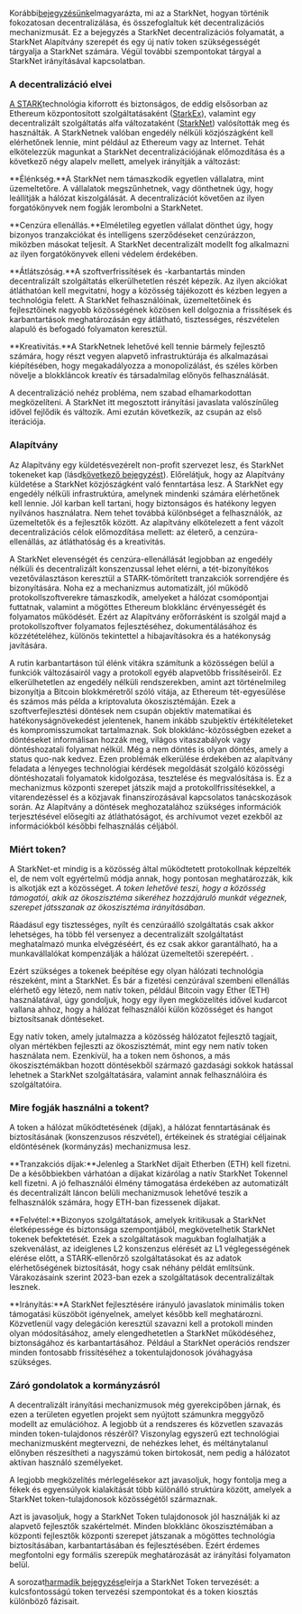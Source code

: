Korábbi[bejegyzésünk](https://medium.com/@starkware/part-1-starknet-sovereignty-a-decentralization-proposal-bca3e98a01ef)elmagyarázta, mi az a StarkNet, hogyan történik fokozatosan decentralizálása, és összefoglaltuk két decentralizációs mechanizmusát. Ez a bejegyzés a StarkNet decentralizációs folyamatát, a StarkNet Alapítvány szerepét és egy új natív token szükségességét tárgyalja a StarkNet számára. Végül további szempontokat tárgyal a StarkNet irányításával kapcsolatban.

### A decentralizáció elvei

[A STARK](https://eprint.iacr.org/2018/046.pdf)technológia kiforrott és biztonságos, de eddig elsősorban az Ethereum központosított szolgáltatásaként ([StarkEx](https://starkware.co/starkex/)), valamint egy decentralizált szolgáltatás alfa változataként ([StarkNet](https://starkware.co/starknet/)) valósították meg és használták. A StarkNetnek valóban engedély nélküli közjószágként kell elérhetőnek lennie, mint például az Ethereum vagy az Internet. Tehát elkötelezzük magunkat a StarkNet decentralizációjának előmozdítása és a következő négy alapelv mellett, amelyek irányítják a változást:

**Élénkség.**A StarkNet nem támaszkodik egyetlen vállalatra, mint üzemeltetőre. A vállalatok megszűnhetnek, vagy dönthetnek úgy, hogy leállítják a hálózat kiszolgálását. A decentralizációt követően az ilyen forgatókönyvek nem fogják lerombolni a StarkNetet.

**Cenzúra ellenállás.**Elméletileg egyetlen vállalat dönthet úgy, hogy bizonyos tranzakciókat és intelligens szerződéseket cenzúrázzon, miközben másokat teljesít. A StarkNet decentralizált modellt fog alkalmazni az ilyen forgatókönyvek elleni védelem érdekében.

**Átlátszóság.**A szoftverfrissítések és -karbantartás minden decentralizált szolgáltatás elkerülhetetlen részét képezik. Az ilyen akciókat átláthatóan kell megvitatni, hogy a közösség tájékozott és kézben legyen a technológia felett. A StarkNet felhasználóinak, üzemeltetőinek és fejlesztőinek nagyobb közösségének közösen kell dolgoznia a frissítések és karbantartások meghatározásán egy átlátható, tisztességes, részvételen alapuló és befogadó folyamaton keresztül.

**Kreativitás.**A StarkNetnek lehetővé kell tennie bármely fejlesztő számára, hogy részt vegyen alapvető infrastruktúrája és alkalmazásai kiépítésében, hogy megakadályozza a monopolizálást, és széles körben növelje a blokkláncok kreatív és társadalmilag előnyös felhasználását.

A decentralizáció nehéz probléma, nem szabad elhamarkodottan megközelíteni. A StarkNet itt megosztott irányítási javaslata valószínűleg idővel fejlődik és változik. Ami ezután következik, az csupán az első iterációja.

### Alapítvány

Az Alapítvány egy küldetésvezérelt non-profit szervezet lesz, és StarkNet tokeneket kap (lásd[következő bejegyzést](https://medium.com/@starkware/part-3-starknet-token-design-5cc17af066c6)). Előrelátjuk, hogy az Alapítvány küldetése a StarkNet közjószágként való fenntartása lesz. A StarkNet egy engedély nélküli infrastruktúra, amelynek mindenki számára elérhetőnek kell lennie. Jól karban kell tartani, hogy biztonságos és hatékony legyen nyilvános használatra. Nem tehet továbbá különbséget a felhasználók, az üzemeltetők és a fejlesztők között. Az alapítvány elkötelezett a fent vázolt decentralizációs célok előmozdítása mellett: az életerő, a cenzúra-ellenállás, az átláthatóság és a kreativitás.

A StarkNet elevenségét és cenzúra-ellenállását legjobban az engedély nélküli és decentralizált konszenzussal lehet elérni, a tét-bizonyítékos vezetőválasztáson keresztül a STARK-tömörített tranzakciók sorrendjére és bizonyítására. Noha ez a mechanizmus automatizált, jól működő protokollszoftverekre támaszkodik, amelyeket a hálózat csomópontjai futtatnak, valamint a mögöttes Ethereum blokklánc érvényességét és folyamatos működését. Ezért az Alapítvány erőforrásként is szolgál majd a protokollszoftver folyamatos fejlesztéséhez, dokumentálásához és közzétételéhez, különös tekintettel a hibajavításokra és a hatékonyság javítására.

A rutin karbantartáson túl élénk vitákra számítunk a közösségen belül a funkciók változásairól vagy a protokoll egyéb alapvetőbb frissítéseiről. Ez elkerülhetetlen az engedély nélküli rendszerekben, amint azt történelmileg bizonyítja a Bitcoin blokkméretről szóló vitája, az Ethereum tét-egyesülése és számos más példa a kriptovaluta ökoszisztémáján. Ezek a szoftverfejlesztési döntések nem csupán objektív matematikai és hatékonyságnövekedést jelentenek, hanem inkább szubjektív értékítéleteket és kompromisszumokat tartalmaznak. Sok blokklánc-közösségben ezeket a döntéseket informálisan hozzák meg, világos vitaszabályok vagy döntéshozatali folyamat nélkül. Még a nem döntés is olyan döntés, amely a status quo-nak kedvez. Ezen problémák elkerülése érdekében az alapítvány feladata a lényeges technológiai kérdések megoldását szolgáló közösségi döntéshozatali folyamatok kidolgozása, tesztelése és megvalósítása is. Ez a mechanizmus központi szerepet játszik majd a protokollfrissítésekkel, a vitarendezéssel és a közjavak finanszírozásával kapcsolatos tanácskozások során. Az Alapítvány a döntések meghozatalához szükséges információk terjesztésével elősegíti az átláthatóságot, és archívumot vezet ezekből az információkból későbbi felhasználás céljából.

### Miért token?

A StarkNet-et mindig is a közösség által működtetett protokollnak képzelték el, de nem volt egyértelmű módja annak, hogy pontosan meghatározzák, kik is alkotják ezt a közösséget. *A token lehetővé teszi, hogy a közösség támogatói, akik az ökoszisztéma sikeréhez hozzájáruló munkát végeznek, szerepet játsszanak az ökoszisztéma irányításában.*

Ráadásul egy tisztességes, nyílt és cenzúraálló szolgáltatás csak akkor lehetséges, ha több fél versenyez a decentralizált szolgáltatást meghatalmazó munka elvégzéséért, és ez csak akkor garantálható, ha a munkavállalókat kompenzálják a hálózat üzemeltetői szerepéért. .

Ezért szükséges a tokenek beépítése egy olyan hálózati technológia részeként, mint a StarkNet. És bár a fizetési cenzúrával szembeni ellenállás elérhető egy létező, nem natív token, például Bitcoin vagy Ether (ETH) használatával, úgy gondoljuk, hogy egy ilyen megközelítés idővel kudarcot vallana ahhoz, hogy a hálózat felhasználói külön közösséget és hangot biztosítsanak döntéseket.

Egy natív token, amely jutalmazza a közösség hálózatot fejlesztő tagjait, olyan mértékben fejleszti az ökoszisztémát, mint egy nem natív token használata nem. Ezenkívül, ha a token nem őshonos, a más ökoszisztémákban hozott döntésekből származó gazdasági sokkok hatással lehetnek a StarkNet szolgáltatására, valamint annak felhasználóira és szolgáltatóira.

### Mire fogják használni a tokent?

A token a hálózat működtetésének (díjak), a hálózat fenntartásának és biztosításának (konszenzusos részvétel), értékeinek és stratégiai céljainak eldöntésének (kormányzás) mechanizmusa lesz.

**Tranzakciós díjak:**Jelenleg a StarkNet díjait Etherben (ETH) kell fizetni. De a későbbiekben várhatóan a díjakat kizárólag a natív StarkNet Tokennel kell fizetni. A jó felhasználói élmény támogatása érdekében az automatizált és decentralizált láncon belüli mechanizmusok lehetővé teszik a felhasználók számára, hogy ETH-ban fizessenek díjakat.

**Felvétel:**Bizonyos szolgáltatások, amelyek kritikusak a StarkNet életképessége és biztonsága szempontjából, megkövetelhetik StarkNet tokenek befektetését. Ezek a szolgáltatások magukban foglalhatják a szekvenálást, az ideiglenes L2 konszenzus elérését az L1 véglegességének elérése előtt, a STARK-ellenőrző szolgáltatásokat és az adatok elérhetőségének biztosítását, hogy csak néhány példát említsünk. Várakozásaink szerint 2023-ban ezek a szolgáltatások decentralizáltak lesznek.

**Irányítás:**A StarkNet fejlesztésére irányuló javaslatok minimális token támogatási küszöböt igényelnek, amelyet később kell meghatározni. Közvetlenül vagy delegáción keresztül szavazni kell a protokoll minden olyan módosításához, amely elengedhetetlen a StarkNet működéséhez, biztonságához és karbantartásához. Például a StarkNet operációs rendszer minden fontosabb frissítéséhez a tokentulajdonosok jóváhagyása szükséges.

### Záró gondolatok a kormányzásról

A decentralizált irányítási mechanizmusok még gyerekcipőben járnak, és ezen a területen egyetlen projekt sem nyújtott számunkra meggyőző modellt az emulációhoz. A legjobb út a rendszeres és közvetlen szavazás minden token-tulajdonos részéről? Viszonylag egyszerű ezt technológiai mechanizmusként megtervezni, de nehézkes lehet, és méltánytalanul előnyben részesítheti a nagyszámú token birtokosát, nem pedig a hálózatot aktívan használó személyeket.

A legjobb megközelítés mérlegelésekor azt javasoljuk, hogy fontolja meg a fékek és egyensúlyok kialakítását több különálló struktúra között, amelyek a StarkNet token-tulajdonosok közösségétől származnak.

Azt is javasoljuk, hogy a StarkNet Token tulajdonosok jól használják ki az alapvető fejlesztők szakértelmét. Minden blokklánc ökoszisztémában a központi fejlesztők központi szerepet játszanak a mögöttes technológia biztosításában, karbantartásában és fejlesztésében. Ezért érdemes megfontolni egy formális szerepük meghatározását az irányítási folyamaton belül.

A sorozat[harmadik bejegyzése](https://medium.com/@starkware/part-3-starknet-token-design-5cc17af066c6)leírja a StarkNet Token tervezését: a kulcsfontosságú token tervezési szempontokat és a token kiosztás különböző fázisait.